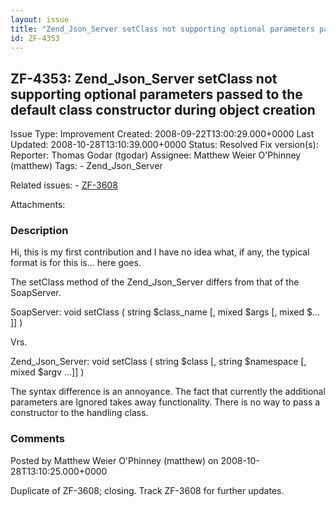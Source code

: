 ```yaml
---
layout: issue
title: "Zend_Json_Server setClass not supporting optional parameters passed to the default class constructor during object creation"
id: ZF-4353
---
```


ZF-4353: Zend\_Json\_Server setClass not supporting optional parameters passed to the default class constructor during object creation 
---------------------------------------------------------------------------------------------------------------------------------------

 Issue Type: Improvement Created: 2008-09-22T13:00:29.000+0000 Last Updated: 2008-10-28T13:10:39.000+0000 Status: Resolved Fix version(s): 
 Reporter:  Thomas Godar (tgodar)  Assignee:  Matthew Weier O'Phinney (matthew)  Tags: - Zend\_Json\_Server
 
 Related issues: - [ZF-3608](/issues/browse/ZF-3608)
 
 Attachments: 
### Description

Hi, this is my first contribution and I have no idea what, if any, the typical format is for this is... here goes.

The setClass method of the Zend\_Json\_Server differs from that of the SoapServer.

SoapServer: void setClass ( string $class\_name [, mixed $args [, mixed $... ]] )

Vrs.

Zend\_Json\_Server: void setClass ( string $class [, string $namespace [, mixed $argv ...]] )

The syntax difference is an annoyance. The fact that currently the additional parameters are Ignored takes away functionality. There is no way to pass a constructor to the handling class.

 

 

### Comments

Posted by Matthew Weier O'Phinney (matthew) on 2008-10-28T13:10:25.000+0000

Duplicate of ZF-3608; closing. Track ZF-3608 for further updates.

 

 